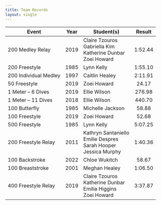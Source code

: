 ```yaml
---
title: Team Records
layout: single
---
```


| Event                 | Year | Student(s)                                                                    | Result  |
|-----------------------|:----:|-------------------------------------------------------------------------------|:-------:|
| 200 Medley Relay      | 2019 | Claire Tzouros <br> Gabriella Kim <br> Katherine Dunbar <br> Zoei Howard      | 1:52.44 |
| 200 Freestyle         | 1985 | Lynn Kelly                                                                    | 1:55.10 |
| 200 Individual Medley | 1997 | Caitlin Healey                                                                | 2:11.91 |
| 50 Freestyle          | 2019 | Zoei Howard                                                                   |  24.17  |
| 1 Meter – 6 Dives     | 2019 | Ellie Wilson                                                                  | 276.98  |
| 1 Meter – 11 Dives    | 2018 | Ellie Wilson                                                                  | 440.70  |
| 100 Butterfly         | 1985 | Michelle Jackson                                                              |  58.88  |
| 100 Freestyle         | 2019 | Zoei Howard                                                                   |  52.68  |
| 500 Freestyle         | 1985 | Lynn Kelly                                                                    | 5:07.25 |
| 200 Freestyle Relay   | 2011 | Kathryn Santaniello <br> Emilie Despres <br> Sarah Hooper <br> Jessica Murphy | 1:40.36 |
| 100 Backstroke        | 2022 | Chloe Wukitch                                                                 |  58.67  |
| 100 Breaststroke      | 2001 | Meghan Healey                                                                 | 1:06.50 |
| 400 Freestyle Relay   | 2019 | Claire Tzouros <br> Katherine Dunbar <br> Emilia Higgins  <br> Zoei Howard    | 3:37.87 |